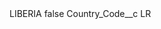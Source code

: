 <?xml version="1.0" encoding="UTF-8"?>
<CustomMetadata xmlns="http://soap.sforce.com/2006/04/metadata" xmlns:xsi="http://www.w3.org/2001/XMLSchema-instance" xmlns:xsd="http://www.w3.org/2001/XMLSchema">
    <label>LIBERIA</label>
    <protected>false</protected>
    <values>
        <field>Country_Code__c</field>
        <value xsi:type="xsd:string">LR</value>
    </values>
</CustomMetadata>

